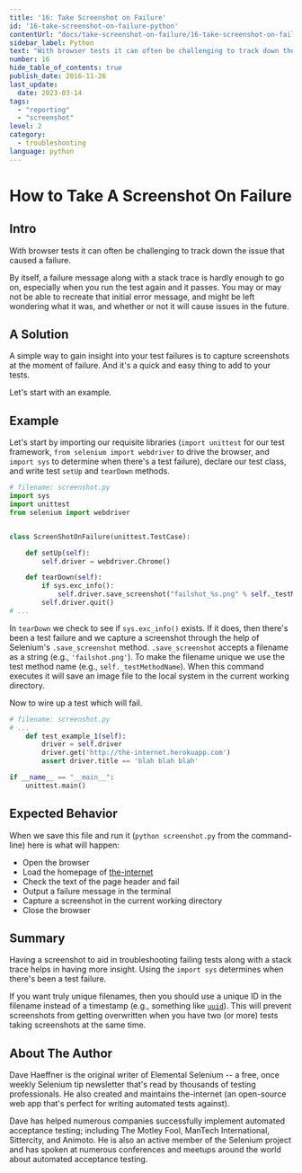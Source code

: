 ```yaml
---
title: '16: Take Screenshot on Failure'
id: '16-take-screenshot-on-failure-python'
contentUrl: "docs/take-screenshot-on-failure/16-take-screenshot-on-failure-python"
sidebar_label: Python 
text: "With browser tests it can often be challenging to track down the issue that caused a failure. By itself, a failure message along with a stack trace is hardly enough to go on, especially when you run the test again and it passes. You may or may not be able to recreate that initial error message, and might be left wondering what it was, and whether or not it will cause issues in the future."
number: 16
hide_table_of_contents: true
publish_date: 2016-11-26
last_update:
  date: 2023-03-14
tags:
  - "reporting"
  - "screenshot"
level: 2
category:
  - troubleshooting
language: python
---
```


# How to Take A Screenshot On Failure

## Intro

With browser tests it can often be challenging to track down the issue that caused a failure.

By itself, a failure message along with a stack trace is hardly enough to go on, especially when you run the test again and it passes. You may or may not be able to recreate that initial error message, and might be left wondering what it was, and whether or not it will cause issues in the future.

## A Solution

A simple way to gain insight into your test failures is to capture screenshots at the moment of failure. And it's a quick and easy thing to add to your tests.

Let's start with an example.

## Example

Let's start by importing our requisite libraries (`import unittest` for our test framework, `from selenium import webdriver` to drive the browser, and `import sys` to determine when there's a test failure), declare our test class, and write test `setUp` and `tearDown` methods.

```python
# filename: screenshot.py
import sys
import unittest
from selenium import webdriver


class ScreenShotOnFailure(unittest.TestCase):

    def setUp(self):
        self.driver = webdriver.Chrome()

    def tearDown(self):
        if sys.exc_info():
            self.driver.save_screenshot("failshot_%s.png" % self._testMethodName)
        self.driver.quit()
# ...
```

In `tearDown` we check to see if `sys.exc_info()` exists. If it does, then there's been a test failure and we capture a screenshot through the help of Selenium's `.save_screenshot` method. `.save_screenshot` accepts a filename as a string (e.g., `'failshot.png'`). To make the filename unique we use the test method name (e.g., `self._testMethodName`). When this command executes it will save an image file to the local system in the current working directory.

Now to wire up a test which will fail.

```python
# filename: screenshot.py
# ...
    def test_example_1(self):
        driver = self.driver
        driver.get('http://the-internet.herokuapp.com')
        assert driver.title == 'blah blah blah'

if __name__ == "__main__":
    unittest.main()
```

## Expected Behavior

When we save this file and run it (`python screenshot.py` from the command-line) here is what will happen:

+ Open the browser
+ Load the homepage of [the-internet](http://github.com/tourdedave/the-internet)
+ Check the text of the page header and fail
+ Output a failure message in the terminal
+ Capture a screenshot in the current working directory
+ Close the browser

## Summary

Having a screenshot to aid in troubleshooting failing tests along with a stack trace helps in having more insight. Using the `import sys` determines when there's been a test failure.

If you want truly unique filenames, then you should use a unique ID in the filename instead of a timestamp (e.g., something like [`uuid`](https://github.com/assaf/uuid)). This will prevent screenshots from getting overwritten when you have two (or more) tests taking screenshots at the same time.

## About The Author

Dave Haeffner is the original writer of Elemental Selenium -- a free, once weekly Selenium tip newsletter that's read by thousands of testing professionals. He also created and maintains the-internet (an open-source web app that's perfect for writing automated tests against).

Dave has helped numerous companies successfully implement automated acceptance testing; including The Motley Fool, ManTech International, Sittercity, and Animoto. He is also an active member of the Selenium project and has spoken at numerous conferences and meetups around the world about automated acceptance testing.

